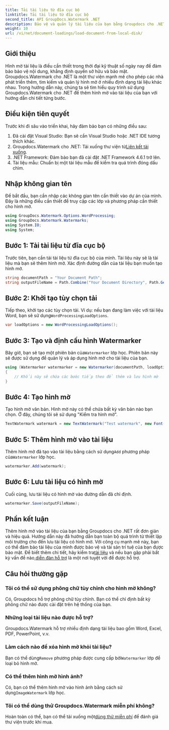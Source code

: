 ```yaml
---
title: Tải tài liệu từ đĩa cục bộ
linktitle: Tải tài liệu từ đĩa cục bộ
second_title: API GroupDocs.Watermark .NET
description: Bảo vệ và quản lý tài liệu của bạn bằng Groupdocs cho .NET. Hãy làm theo hướng dẫn chi tiết của chúng tôi để thêm hình mờ một cách liền mạch.
weight: 10
url: /vi/net/document-loadings/load-document-from-local-disk/
---
```

## Giới thiệu
Hình mờ tài liệu là điều cần thiết trong thời đại kỹ thuật số ngày nay để đảm bảo bảo vệ nội dung, khẳng định quyền sở hữu và bảo mật. Groupdocs.Watermark cho .NET là một thư viện mạnh mẽ cho phép các nhà phát triển thêm, tìm kiếm và quản lý hình mờ ở nhiều định dạng tài liệu khác nhau. Trong hướng dẫn này, chúng ta sẽ tìm hiểu quy trình sử dụng Groupdocs.Watermark cho .NET để thêm hình mờ vào tài liệu của bạn với hướng dẫn chi tiết từng bước.
## Điều kiện tiên quyết
Trước khi đi sâu vào triển khai, hãy đảm bảo bạn có những điều sau:
1. Đã cài đặt Visual Studio: Bạn sẽ cần Visual Studio hoặc .NET IDE tương thích khác.
2.  Groupdocs.Watermark cho .NET: Tải xuống thư viện từ[Liên kết tải xuống](https://releases.groupdocs.com/Watermark/net/).
3. .NET Framework: Đảm bảo bạn đã cài đặt .NET Framework 4.6.1 trở lên.
4. Tài liệu mẫu: Chuẩn bị một tài liệu mẫu để kiểm tra quá trình đóng dấu chìm.
## Nhập không gian tên
Để bắt đầu, bạn cần nhập các không gian tên cần thiết vào dự án của mình. Đây là những điều cần thiết để truy cập các lớp và phương pháp cần thiết cho hình mờ.
```csharp
using GroupDocs.Watermark.Options.WordProcessing;
using GroupDocs.Watermark.Watermarks;
using System.IO;
using System;
```
## Bước 1: Tải tài liệu từ đĩa cục bộ
Trước tiên, bạn cần tải tài liệu từ đĩa cục bộ của mình. Tài liệu này sẽ là tài liệu mà bạn sẽ thêm hình mờ.
Xác định đường dẫn của tài liệu bạn muốn tạo hình mờ.
```csharp
string documentPath = "Your Document Path";
string outputFileName = Path.Combine("Your Document Directory", Path.GetFileName(documentPath));
```
## Bước 2: Khởi tạo tùy chọn tải
 Tiếp theo, khởi tạo các tùy chọn tải. Ví dụ: nếu bạn đang làm việc với tài liệu Word, bạn sẽ sử dụng`WordProcessingLoadOptions`.
```csharp
var loadOptions = new WordProcessingLoadOptions();
```
## Bước 3: Tạo và định cấu hình Watermarker
 Bây giờ, bạn sẽ tạo một phiên bản của`Watermarker` lớp học. Phiên bản này sẽ được sử dụng để quản lý và áp dụng hình mờ cho tài liệu của bạn.
```csharp
using (Watermarker watermarker = new Watermarker(documentPath, loadOptions))
{
    // Khối này sẽ chứa các bước tiếp theo để thêm và lưu hình mờ
}
```
## Bước 4: Tạo hình mờ
Tạo hình mờ văn bản. Hình mờ này có thể chứa bất kỳ văn bản nào bạn chọn. Ở đây, chúng tôi sẽ sử dụng "Kiểm tra hình mờ".
```csharp
TextWatermark watermark = new TextWatermark("Test watermark", new Font("Arial", 12));
```
## Bước 5: Thêm hình mờ vào tài liệu
Thêm hình mờ đã tạo vào tài liệu bằng cách sử dụng`Add` phương pháp của`Watermarker` lớp học.
```csharp
watermarker.Add(watermark);
```
## Bước 6: Lưu tài liệu có hình mờ
Cuối cùng, lưu tài liệu có hình mờ vào đường dẫn đã chỉ định.
```csharp
watermarker.Save(outputFileName);
```

## Phần kết luận
Thêm hình mờ vào tài liệu của bạn bằng Groupdocs cho .NET rất đơn giản và hiệu quả. Hướng dẫn này đã hướng dẫn bạn toàn bộ quá trình từ thiết lập môi trường cho đến lưu tài liệu có hình mờ. Với công cụ mạnh mẽ này, bạn có thể đảm bảo tài liệu của mình được bảo vệ và tài sản trí tuệ của bạn được bảo mật. 
 Để biết thêm chi tiết, hãy kiểm tra[tài liệu](https://tutorials.groupdocs.com/Watermark/net/) và nếu bạn gặp phải bất kỳ vấn đề nào,[diễn đàn hỗ trợ](https://forum.groupdocs.com/c/watermark/19) là một nơi tuyệt vời để được hỗ trợ. 
## Câu hỏi thường gặp
### Tôi có thể sử dụng phông chữ tùy chỉnh cho hình mờ không?
Có, Groupdocs hỗ trợ phông chữ tùy chỉnh. Bạn có thể chỉ định bất kỳ phông chữ nào được cài đặt trên hệ thống của bạn.
### Những loại tài liệu nào được hỗ trợ?
Groupdocs.Watermark hỗ trợ nhiều định dạng tài liệu bao gồm Word, Excel, PDF, PowerPoint, v.v.
### Làm cách nào để xóa hình mờ khỏi tài liệu?
 Bạn có thể dùng`Remove` phương pháp được cung cấp bởi`Watermarker` lớp để loại bỏ hình mờ.
### Có thể thêm hình mờ hình ảnh?
 Có, bạn có thể thêm hình mờ vào hình ảnh bằng cách sử dụng`ImageWatermark` lớp học.
### Tôi có thể dùng thử Groupdocs.Watermark miễn phí không?
 Hoàn toàn có thể, bạn có thể tải xuống một[dùng thử miễn phí](https://releases.groupdocs.com/) để đánh giá thư viện trước khi mua.